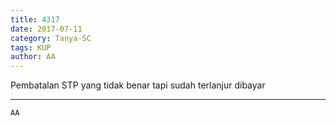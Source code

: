 ```yaml
---
title: 4317
date: 2017-07-11
category: Tanya-SC
tags: KUP
author: AA
---
```


Pembatalan STP yang tidak benar tapi sudah terlanjur dibayar

---



`AA`
